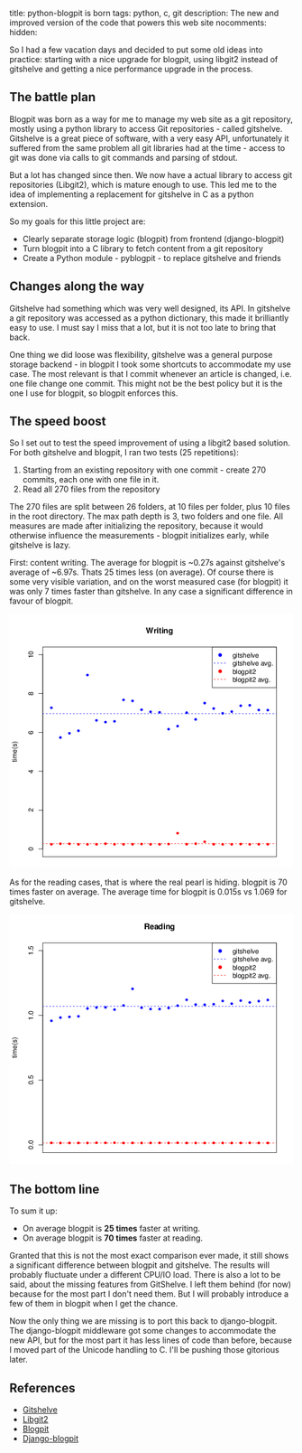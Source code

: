 title: python-blogpit is born
tags: python, c, git
description: The new and improved version of the code that powers this web site
nocomments:
hidden:

So I had a few vacation days and decided to put some old ideas into
practice: starting with a nice upgrade for blogpit, using libgit2 instead
of gitshelve and getting a nice performance upgrade in the process.


## The battle plan

Blogpit was born as a way for me to manage my web site as a git repository,
mostly using a python library to access Git repositories - called gitshelve.
Gitshelve is a great piece of software, with a very easy API, unfortunately 
it suffered from the same problem all git libraries had at the time - access to
git was done via calls to git commands and parsing of stdout. 

But a lot has changed since then. We now have a actual library to access git
repositories (Libgit2), which is mature enough to use. This led me to the idea
of implementing a replacement for gitshelve in C as a python extension.

So my goals for this little project are:
 - Clearly separate storage logic (blogpit) from frontend (django-blogpit)
 - Turn blogpit into a C library to fetch content from a git repository
 - Create a Python module - pyblogpit - to replace gitshelve and friends

## Changes along the way

Gitshelve had something which was very well designed, its API. In gitshelve a
git repository was accessed as a python dictionary, this made it brilliantly
easy to use. I must say I miss that a lot, but it is not too late to bring that
back.

One thing we did loose was flexibility, gitshelve was a general purpose storage backend - in blogpit I took some shortcuts to accommodate my use case. 
The most relevant is that I commit whenever an article is changed, i.e. one file change one commit.
This might not be the best policy but it is the one I use for blogpit, so blogpit enforces this.


## The speed boost

So I set out to test the speed improvement of using a libgit2 based solution.
For both gitshelve and blogpit, I ran two tests (25 repetitions): 

 1. Starting from an existing repository with one commit - create
    270 commits, each one with one file in it.
 2. Read all 270 files from the repository

The 270 files are split between 26 folders, at 10 files per folder, plus 10 files in the root directory. 
The max path depth is 3, two folders and one file.
All measures are made after initializing the repository, because it would otherwise influence the measurements - blogpit initializes early, while gitshelve is lazy. 

First: content writing. The average for blogpit is ~0.27s against gitshelve's average of ~6.97s. Thats 25 times less (on average). Of course there is some very visible variation, and on the worst measured case (for blogpit) it was only 7 times faster than gitshelve. In any case a significant difference in favour of blogpit.

![](bench-blogpit-writing.png)

As for the reading cases, that is where the real pearl is hiding. blogpit is 70 times faster on average. The average time for blogpit is 0.015s vs 1.069 for gitshelve. 

![](bench-blogpit-reading.png)


## The bottom line

To sum it up:

 - On average blogpit is **25 times** faster at writing.
 - On average blogpit is **70 times** faster at reading.

Granted that this is not the most exact comparison ever made, it still shows a significant difference between blogpit and gitshelve. The results will probably fluctuate under a different CPU/IO load. There is also a lot to be said, about the missing features from GitShelve. I left them behind (for now) because for the most part I don't need them. But I will probably introduce a few of them in blogpit when I get the chance.

Now the only thing we are missing is to port this back to django-blogpit. 
The django-blogpit middleware got some changes to accommodate the new API, but
for the most part it has less lines of code than before, because I moved part of 
the Unicode handling to C. I'll be pushing those gitorious later.

## References
 - [Gitshelve](http://newartisans.com/2008/05/using-git-as-a-versioned-data-store-in-python/)
 - [Libgit2](http://libgit2.github.com/)
 - [Blogpit](https://github.com/equalsraf/blogpit)
 - [Django-blogpit](http://gitorious.org/django-blogpit)


